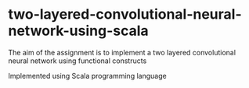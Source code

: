 # two-layered-convolutional-neural-network-using-scala
The aim of the assignment is to implement a two layered convolutional neural network using functional constructs

Implemented using Scala programming language
